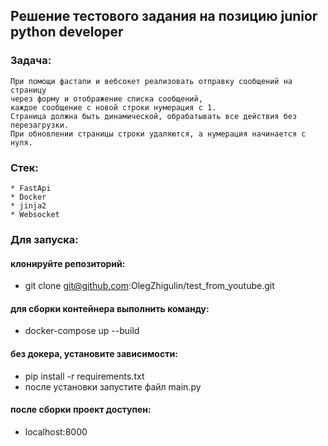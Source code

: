 ## Решение тестового задания на позицию junior python developer

### Задача:
``` 
При помощи фастапи и вебсокет реализовать отправку сообщений на страницу
через форму и отображение списка сообщений,
каждое сообщение с новой строки нумерация с 1.
Страница должна быть динамической, обрабатывать все действия без перезагрузки.
При обновлении страницы строки удаляются, а нумерация начинается с нуля.
``` 
### Стек:
``` 
* FastApi
* Docker
* jinja2
* Websocket
``` 

### Для запуска:
#### клонируйте репозиторий:
- git clone git@github.com:OlegZhigulin/test_from_youtube.git
#### для сборки контейнера выполнить команду:
- docker-compose up --build
#### без докера, установите зависимости:
- pip install -r requirements.txt
- после установки запустите файл main.py
#### после сборки проект доступен:
- localhost:8000
